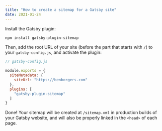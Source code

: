 ```yaml
---
title: "How to create a sitemap for a Gatsby site"
date: 2021-01-24
---
```

Install the Gatsby plugin:

```bash
npm install gatsby-plugin-sitemap
```

Then, add the root URL of your site (before the part that starts with `/`) to your `gatsby-config.js`, and activate the plugin:

```javascript
// gatsby-config.js

module.exports = {
  siteMetadata: {
    siteUrl: "https://benborgers.com"
  },
  plugins: [
    "gatsby-plugin-sitemap"
  ]
}
```

Done! Your sitemap will be created at `/sitemap.xml` in production builds of your Gatsby website, and will also be properly linked in the `<head>` of each page.
